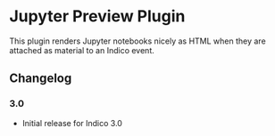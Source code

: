 # Jupyter Preview Plugin

This plugin renders Jupyter notebooks nicely as HTML when they are attached as
material to an Indico event.

## Changelog

### 3.0

- Initial release for Indico 3.0
